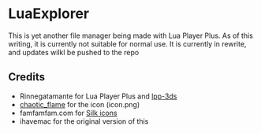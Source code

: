 # LuaExplorer
This is yet another file manager being made with Lua Player Plus. As of this writing, it is currently not suitable for normal use. It is currently in rewrite, and updates wilkl be pushed to the repo

## Credits
* Rinnegatamante for Lua Player Plus and [lpp-3ds](https://github.com/Rinnegatamante/lpp-3ds)
* [chaotic_flame](http://gbatemp.net/members/chaotic_flame.371471/) for the icon (icon.png)
* famfamfam.com for [Silk icons](http://www.famfamfam.com/lab/icons/silk/)
* ihavemac for the original version of this
